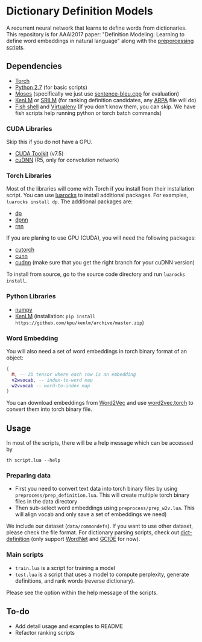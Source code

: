 # Dictionary Definition Models
A recurrent neural network that learns to define words from dictionaries. This repository is for AAAI2017 paper: "Definition Modeling: Learning to define word embeddings in natural language" along with the [preporcessing scripts](https://github.com/NorThanapon/dict-definition).

## Dependencies
- [Torch](https://github.com/torch/torch7)
- [Python 2.7](https://www.python.org/) (for basic scripts)
- [Moses](http://www.statmt.org/moses/) (specifically we just use [sentence-bleu.cpp](https://github.com/moses-smt/mosesdecoder/blob/master/mert/sentence-bleu.cpp) for evaluation)
- [KenLM](https://github.com/kpu/kenlm) or [SRILM](http://www.speech.sri.com/projects/srilm/) (for ranking definition candidates, any [ARPA](http://www.speech.sri.com/projects/srilm/manpages/ngram-format.5.html) file will do)
- [Fish shell](https://fishshell.com/) and [Virtualenv](https://virtualenv.pypa.io/en/stable/) (If you don't know them, you can skip. We have fish scripts help running python or torch batch commands)

### CUDA Libraries
Skip this if you do not have a GPU.
- [CUDA Toolkit](https://developer.nvidia.com/cuda-toolkit) (v7.5)
- [cuDNN](https://developer.nvidia.com/cudnn) (R5, only for convolution network)

### Torch Libraries
Most of the libraries will come with Torch if you install from their installation script. You can use [luarocks](https://luarocks.org/) to install additional packages. For examples, ```luarocks install dp```. The additional packages are:
- [dp](https://github.com/nicholas-leonard/dp)
- [dpnn](https://github.com/Element-Research/dpnn)
- [rnn](https://github.com/Element-Research/rnn)

If you are planing to use GPU (CUDA), you will need the following packages:
- [cutorch](https://github.com/torch/cutorch)
- [cunn](https://github.com/torch/cunn)
- [cudnn](https://github.com/soumith/cudnn.torch) (make sure that you get the right branch for your cuDNN version)

To install from source, go to the source code directory and run ```luarocks install```.

### Python Libraries
- [numpy](http://www.numpy.org/)
- [KenLM](https://github.com/kpu/kenlm) (installation: ```pip install https://github.com/kpu/kenlm/archive/master.zip```)

### Word Embedding
You will also need a set of word embeddings in torch binary format of an object:
``` lua
{
  M, -- 2D tensor where each row is an embedding
  v2wvocab, -- index-to-word map
  w2vvocab -- word-to-index map
}
```
You can download embeddings from [Word2Vec](https://code.google.com/archive/p/word2vec/) and use [word2vec.torch](https://github.com/rotmanmi/word2vec.torch) to convert them into torch binary file.

## Usage

In most of the scripts, there will be a help message which can be accessed by

``` shell
th script.lua --help
```

### Preparing data
- First you need to convert text data into torch binary files by using ```preprocess/prep_definition.lua```. This will create multiple torch binary files in the data directory
- Then sub-select word embeddings using ```preprocess/prep_w2v.lua```. This will align vocab and only save a set of embeddings we need)

We include our dataset (```data/commondefs```). If you want to use other dataset, please check the file format. For dictionary parsing scripts, check out [dict-definition](https://github.com/NorThanapon/dict-definition) (only support [WordNet](https://wordnet.princeton.edu/) and [GCIDE](http://gcide.gnu.org.ua/) for now).

### Main scripts
- ```train.lua``` is a script for training a model
- ```test.lua``` is a script that uses a model to compute perplexity, generate definitions, and rank words (reverse dictionary).

Please see the option within the help message of the scripts.

## To-do
- Add detail usage and examples to README
- Refactor ranking scripts
